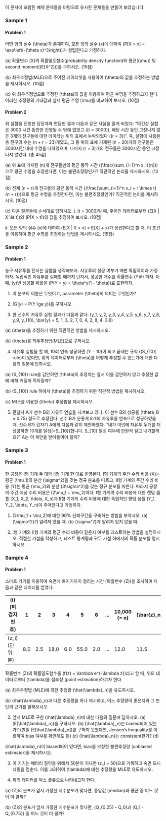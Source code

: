 
이 문서에 포함된 예제 문제들을 바탕으로 유사한 문제들을 만들어 보았습니다.

### Sample 1

#### Problem 1
어떤 양의 실수 \(\theta\)가 존재하여, 모든 양의 실수 \(x\)에 대하여 \(P[X > x] = \exp\left(-(\theta x)^3\right)\)가 성립한다고 가정하자.

(a) 확률변수 \(X\)의 확률밀도함수(probability density function)와 평균(\(\mu\)) 및 second moment(\(E[X^2]\))를 구하시오. (15점)

(b) 최우추정법(MLE)으로 주어진 데이터셋을 사용하여 \(\theta\)의 값을 추정하는 방법을 제시하시오. (10점)

(c) 위 최우추정법으로 추정한 \(\theta\)의 값을 이용하여 평균 수명을 추정하고자 한다. 이러한 추정량의 기대값과 실제 평균 수명 \(\mu\)를 비교하여 보시오. (10점)

#### Problem 2
위 실험을 진행한 담당자와 면담한 결과 다음과 같은 사실을 알게 되었다: “여건상 실험은 3000 시간 동안만 진행될 수 밖에 없었고 (\(t = 3000\)), 해당 시간 동안 고장나지 않은 3개의 전구들에 대한 데이터는 위의 표에서 누락되었다 (\(r = 3\))”. 즉, 실험에 사용된 총 전구의 수는 \(n + r = 23\)개였고, 그 중 위의 표에 기재된 \(n = 20\)개의 전구들은 3000시간 내에 수명을 다하였으며, 나머지 \(r = 3\)개의 전구들은 3000시간 동안 고장나지 않았다. (총 45점)

(a) 위 표에 기재된 \(n\)개 전구들만의 평균 동작 시간 (\(\frac{\sum_{i=1}^n x_i}{n}\))으로 평균 수명을 추정한다면, 이는 불편추정량인가? 직관적인 논리를 제시하시오. (10점)

(b) 전체 \(n + r\)개 전구들의 평균 동작 시간 (\(\frac{\sum_{i=1}^n x_i + r \times t}{n + r}\))으로 평균 수명을 추정한다면, 이는 불편추정량인가? 직관적인 논리를 제시하시오. (10점)

(c) 다음 질문들에 순서대로 답하시오.
   i. \(t = 3000\)일 때, 주어진 데이터로부터 \(E[X | X \le t]\)와 \(P[X > t]\)의 값을 추정하여 보시오. (10점)

   ii. 모든 양의 실수 \(x\)에 대하여 \(E[X | X > x] = E[X] + x\)가 성립한다고 할 때, 이 조건을 이용하여 평균 수명을 추정하는 방법을 제시하시오. (15점)

### Sample 2

#### Problem 1
농구 자유투를 던지는 실험을 생각해보자. 자유투의 성공 여부가 매번 독립적이라 가정하자. 독립적인 자유투를 실패할 때까지 던져서, 성공한 개수를 확률변수 \(Y\)라 하자. 이때, \(y\)번 성공할 확률을 \(P(Y = y) = \theta^y(1 - \theta)\)로 표현하자.

1. 이 분포의 이름은 무엇이고, parameter \(\theta\)의 의미는 무엇인가?

2. \(G(y) = P(Y \ge y)\)를 구하시오.

3. 한 선수의 자유투 실험 결과가 다음과 같다.
   \(y_1, y_2, y_3, y_4, y_5, y_6, y_7, y_8, y_9, y_{10}, \bar{y} = 5, 1, 3, 2, 7, 0, 4, 2, 8, 4, 3.6\)

(a) \(\theta\)를 추정하기 위한 직관적인 방법을 제시하시오.

(b) \(\theta\)를 최우추정법(MLE)으로 구하시오.

4. 자유투 실험을 할 때, 10회 연속 성공하면 \(Y = 10\)이 되고 끝내는 규칙 (\(S_{10}\) rule)이 있다면, 위의 데이터로부터 \(\theta\)를 어떻게 추정할 수 있는가에 대한 다음의 질문에 답하시오.

(a) \(S_{10}\) rule을 감안하면 \(\theta\)의 추정치는 앞서 이를 감안하지 않고 추정한 값에 비해 커질까 작아질까?

(b) \(S_{10}\) rule 하에서 \(\theta\)를 추정하기 위한 직관적 방법을 제시하시오.

(c) MLE를 이용한 \(\theta\) 추정법을 제시하시오.

5. 관찰자 A가 선수 B의 자유투 연습을 지켜보고 있다. 이 선수 B의 성공률 \(\theta_B = 0.75\) 정도로 추정된다. 선수 B가 운좋게 8개의 자유투를 연속으로 성공하였을 때, 선수 B가 갑자기 A에게 다음과 같이 제안하였다. “내가 이번에 자유투 두개를 더 성공하면 10개를 달성(=S_{10})합니다. S_{10} 달성 여부에 만원씩 걸고 내기할까요?” A는 이 제안을 받아들여야 할까?

### Sample 3

#### Problem 1
한 공장은 I형 기계 두 대와 II형 기계 한 대로 운영된다. I형 기계의 주간 수리 비용 \(X\)는 평균 \(\mu_1\)와 분산 \(\sigma^2\)을 갖는 정규 분포를 따르고, II형 기계의 주간 수리 비용 \(Y\)는 평균 \(\mu_2\)와 분산 \(3\sigma^2\)을 갖는 정규 분포를 따른다. 따라서 공장의 주간 예상 수리 비용은 \(2\mu_1 + \mu_2\)이다. I형 기계의 수리 비용에 대한 랜덤 샘플 \(X_1, X_2, \ldots, X_n\)과 II형 기계의 수리 비용에 대한 독립적인 랜덤 샘플 \(Y_1, Y_2, \ldots, Y_n\)이 주어진다고 가정하자.

1. \(2\mu_1 + \mu_2\)에 대한 90% 신뢰구간을 구축하는 방법을 보이시오.
   (a) \(\sigma^2\)가 알려져 있을 때.
   (b) \(\sigma^2\)가 알려져 있지 않을 때.

2. I형 기계와 II형 기계의 평균 수리 비용이 같은지 여부를 테스트하는 방법을 설명하시오. 적절한 가설을 작성하고, 테스트 통계량과 귀무 가설 하에서의 확률 분포를 명시하시오.

### Sample 4

#### Problem 1
스마트 기기를 이용하여 숙면에 빠지기까지 걸리는 시간 (확률변수 \(Z\))을 조사하여 다음과 같은 데이터를 얻었다.

| \(i\) (피검자 번호) | 1 | 2 | 3 | 4 | 5 | 6 | ... | 10,000 (= n) | \(\bar{z}_n\) |
|----------------------|---|---|---|---|---|---|-----|-------------|-------------|
| \(z_i\) (단위: 분)  | 8.0 | 2.5 | 18.0 | 6.0 | 55.0 | 2.0 | ... | 12.0 | 11.5 |

확률변수 \(Z\)의 확률밀도함수를 \(f(z) = \lambda e^{-\lambda z}\)라고 할 때, 위의 데이터로부터 \(\lambda\)를 점추정 (point estimation)하고자 한다.

(a) 최우추정법 (MLE)에 의한 추정량 \(\hat{\lambda}_n\)을 유도하시오.

(b) \(\hat{\lambda}_n\)과 다른 추정량을 하나 제시하고, 어느 추정량이 좋은지와 그 판단의 근거를 말해보시오.

2. 앞서 MLE로 구한 \(\hat{\lambda}_n\)에 대한 다음의 질문에 답하시오.
(a) \(E[\hat{\lambda}_n]\)를 구하시오.
(b) \(\hat{\lambda}_n\)는 biased되어 있는가?
   (만일 \(E[\hat{\lambda}_n]\)를 구하지 못했다면, Jensen’s Inequality를 이용하여 bias 여부를 확인해도 됨)
(c) \(\hat{\lambda}_n\)는 consistent한가?
(d)

 \(\hat{\lambda}_n\)이 biased되어 있다면, bias를 보정한 불편추정량 (unbiased estimator)을 제시하시오.

3. 이 기기는 배터리 절약을 위해서 50분이 지나면 \(z_i = 50\)으로 기록하고 숙면 모니터링을 멈춘다. 이를 고려하여 \(\lambda\)에 대한 추정량을 MLE로 유도하시오.

4. 위의 데이터를 박스 플롯으로 나타내고자 한다.

(a) \(Z\)의 분포가 앞서 가정한 지수분포가 맞다면, 중앙값 (median)과 평균 중 어느 것이 더 클까?

(b) \(Z\)의 분포가 앞서 가정한 지수분포가 맞다면, \(Q_{0.25} - Q_0\)과 \(Q_1 - Q_{0.75}\) 중 어느 것이 더 클까?




